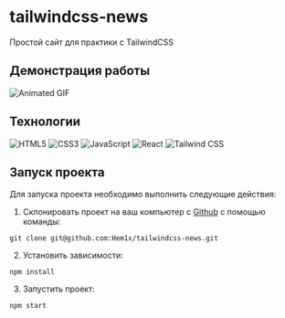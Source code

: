 # tailwindcss-news

Простой сайт для практики с TailwindCSS

## Демонстрация работы

![Animated GIF](./demo.gif)

## Технологии
![HTML5](https://img.shields.io/badge/-HTML5-e34f26?logo=html5&logoColor=white)
![CSS3](https://img.shields.io/badge/-CSS3-1572b6?logo=css3&logoColor=white)
![JavaScript](https://img.shields.io/badge/-JavaScript-f7df1e?logo=javaScript&logoColor=black)
![React](https://img.shields.io/badge/-React-61daf8?logo=react&logoColor=black)
![Tailwind CSS](https://img.shields.io/badge/-Tailwind%20CSS-00203?logo=tailwindcss&logoColor=black)

## Запуск проекта

Для запуска проекта необходимо выполнить следующие действия:

1. Склонировать проект на ваш компьютер с [Github](https://github.com/Hem1x/tailwindcss-news) с помощью команды:

```
git clone git@github.com:Hem1x/tailwindcss-news.git
```

2. Установить зависимости:

```
npm install
```

3. Запустить проект:

```
npm start
```
